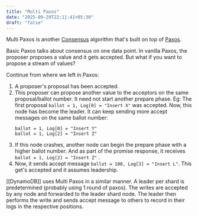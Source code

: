 ```yaml
---
title: "Multi Paxos"
date: "2025-09-29T22:11:41+05:30"
draft: "false"
---
```

Multi Paxos is another [Consensus](/posts/consensus) algorithm that's built on top of [Paxos](/posts/paxos).

Basic Paxos talks about consensus on one data point. In vanilla Paxos, the proposer proposes a value and it gets accepted. 
But what if you want to propose a stream of values?



Continue from where we left in Paxos:
1. A proposer's proposal has been accepted.
2. This proposer can propose another value to the acceptors on the same proposal/ballot number. It need not start another prepare phase. Eg: The first proposal `ballot = 1, Log[0] = "Insert X"` was accepted. Now, this node has become the leader. It can keep sending more accept messages on the same ballot number:
    ```
    ballot = 1, Log[0] = "Insert Y"
    ballot = 1, Log[2] = "Insert Z"
    ```
3. If this node crashes, another node can begin the prepare phase with a higher ballot number. And as part of the promise response, it receives `ballot = 1, Log[2] = "Insert Z"` .
4. Now, it sends accept message `ballot = 100, Log[3] = "Insert L"`. This get's accepted and it assumes leadership.

[[DynamoDB]]  uses Multi Paxos in a similar manner. A leader per shard is predetermined (probably using 1 round of paxos). The writes are accepted by any node and forwarded to the leader shard node. The leader then performs the write and sends accept message to others to record in their logs in the respective positions.

